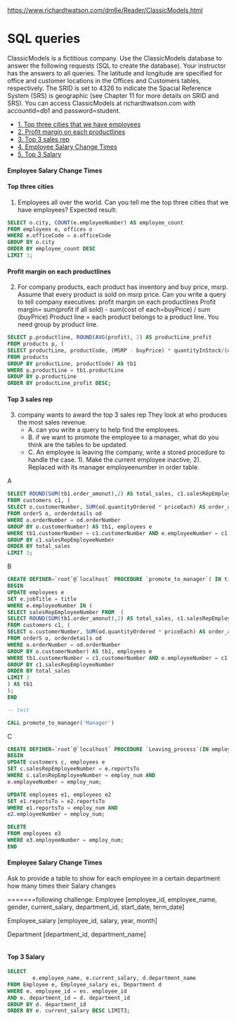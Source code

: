 https://www.richardtwatson.com/dm6e/Reader/ClassicModels.html
# SQL queries
ClassicModels is a fictitious company. Use the ClassicModels database to answer the following requests (SQL to create the database). Your instructor has the answers to all queries.
The latitude and longitude are specified for office and customer locations in the Offices and Customers tables, respectively. The SRID is set to 4326 to indicate the Spacial Reference System (SRS) is geographic (see Chapter 11 for more details on SRID and SRS).
You can access ClassicModels at richardtwatson.com with accountid=db1 and password=student.


<!-- /MarkdownTOC -->
- [1. Top three cities that we have employees](#Top-three-cities)
- [2. Profit margin on each productlines](#Profit-margin-on-each-productlines)
- [3. Top 3 sales rep](#Top-3-sales-rep)
- [4. Employee Salary Change Times](#Employee-Salary-Change-Times)
- [5. Top 3 Salary](#Top-3-Salary)
#### Employee Salary Change Times

<!-- /MarkdownTOC -->

#### Top three cities
1. Employees all over the world. Can you tell me the top three cities that we have employees?
Expected result:

```sql
SELECT o.city, COUNT(e.employeeNumber) AS employee_count
FROM employees e, offices o
WHERE e.officeCode = o.officeCode
GROUP BY o.city
ORDER BY employee_count DESC
LIMIT 3;
```

#### Profit margin on each productlines
2. For company products, each product has inventory and buy price, msrp. Assume that every product is sold on msrp price. Can you write a query to tell company executives: profit margin on each productlines
Profit margin= sum(profit if all sold) - sum(cost of each=buyPrice) / sum (buyPrice)
Product line = each product belongs to a product line. You need group by product line. 
```sql
SELECT p.productline, ROUND(AVG(profit), 2) AS productLine_profit
FROM products p, (
SELECT productLine, productCode, (MSRP - buyPrice) * quantityInStock/(quantityInStock * buyPrice) AS profit
FROM products 
GROUP BY productLine, productCode) AS tb1
WHERE p.productLine = tb1.productLine
GROUP BY p.productLine
ORDER BY productLine_profit DESC;
```

#### Top 3 sales rep
3. company wants to award the top 3 sales rep They look at who produces the most sales revenue.
     * A. can you write a query to help find the employees. 
     * B. if we want to promote the employee to a manager, what do you think are the tables to be updated.
     * C. An employee is leaving the company, write a stored procedure to handle the case. 1). Make the current employee inactive, 2). Replaced with its manager employeenumber in order table. 

A
```sql
SELECT ROUND(SUM(tb1.order_amonut),2) AS total_sales, c1.salesRepEmployeeNumber, CONCAT(e.firstName, ' ', e.lastName) AS employee_name
FROM customers c1, (
SELECT o.customerNumber, SUM(od.quantityOrdered * priceEach) AS order_amonut
FROM orderS o, orderdetails od
WHERE o.orderNumber = od.orderNumber
GROUP BY o.customerNumber) AS tb1, employees e
WHERE tb1.customerNumber = c1.customerNumber AND e.employeeNumber = c1.salesRepEmployeeNumber
GROUP BY c1.salesRepEmployeeNumber
ORDER BY total_sales
LIMIT 3;
```
B
```sql
CREATE DEFINER=`root`@`localhost` PROCEDURE `promote_to_manager`( IN title VARCHAR(30))
BEGIN
UPDATE employees e
SET e.jobTitle = title
WHERE e.employeeNumber IN (
SELECT salesRepEmployeeNumber FROM  (
SELECT ROUND(SUM(tb1.order_amonut),2) AS total_sales, c1.salesRepEmployeeNumber, CONCAT(e.firstName, ' ', e.lastName) AS employee_name
FROM customers c1, (
SELECT o.customerNumber, SUM(od.quantityOrdered * priceEach) AS order_amonut
FROM orderS o, orderdetails od
WHERE o.orderNumber = od.orderNumber
GROUP BY o.customerNumber) AS tb1, employees e
WHERE tb1.customerNumber = c1.customerNumber AND e.employeeNumber = c1.salesRepEmployeeNumber
GROUP BY c1.salesRepEmployeeNumber
ORDER BY total_sales
LIMIT 3
) AS tb1
);
END

-- test

CALL promote_to_manager('Manager')
```
C
```sql
CREATE DEFINER=`root`@`localhost` PROCEDURE `Leaving_process`(IN employ_num INT)
BEGIN
UPDATE customers c, employees e
SET c.salesRepEmployeeNumber = e.reportsTo
WHERE c.salesRepEmployeeNumber = employ_num AND 
e.employeeNumber = employ_num;

UPDATE employees e1, employees e2
SET e1.reportsTo = e2.reportsTo
WHERE e1.reportsTo = employ_num AND 
e2.employeeNumber = employ_num;

DELETE 
FROM employees e3
WHERE e3.employeeNumber = employ_num;
END
```
#### Employee Salary Change Times
Ask to provide a table to show for each employee in a certain department how many times their Salary changes 

=======following challenge:
Employee 
[employee_id, employee_name, gender, current_salary, department_id, start_date, term_date]

Employee_salary 
[employee_id, salary, year, month]

Department 
[department_id, department_name]

```sql

```

#### Top 3 Salary

```sql
SELECT
        e.employee_name, e.current_salary, d.department_name
FROM Employee e, Employee_salary es, Department d
WHERE e. employee_id = es. employee_id
AND e. department_id = d. department_id
GROUP BY d. department_id 
ORDER BY e. current_salary DESC LIMIT3;

```


